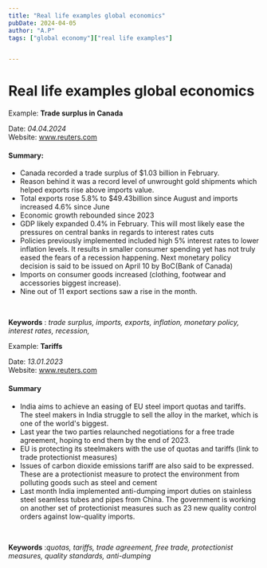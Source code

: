 ```yaml
---
title: "Real life examples global economics"
pubDate: 2024-04-05
author: "A.P"
tags: ["global economy"]["real life examples"]


---
```

# Real life examples global economics 
Example: **Trade surplus in Canada**

Date: _04.04.2024_ <br>
Website:
<a href="_https://www.reuters.com/markets/canada-posts-bigger-than-expected-february-trade-surplus-2024-04-04/_">www.reuters.com</a>

#### Summary:

- Canada recorded a trade surplus of $1.03 billion in February.
- Reason behind it was a record level of unwrought gold shipments which helped exports rise above imports value.
- Total exports rose 5.8% to $49.43billion since August and imports increased 4.6% since June
- Economic growth rebounded since 2023
- GDP likely expanded 0.4% in February. This will most likely ease the pressures on central banks in regards to interest rates cuts
- Policies previously implemented included high 5% interest rates to lower inflation levels. It results in smaller consumer spending yet has not truly eased the fears of a recession happening. Next monetary policy decision is said to be issued on April 10 by BoC(Bank of Canada)
- Imports on consumer goods increased (clothing, footwear and accessories biggest increase).
- Nine out of 11 export sections saw a rise in the month.

<br>

**Keywords** : _trade surplus, imports, exports, inflation, monetary policy, interest rates, recession,_

<!--  --> 
Example: **Tariffs**

Date: _13.01.2023_<br> 
Website:
<a href="https://www.reuters.com/markets/commodities/india-seek-easing-eu-steel-quotas-tarr
ifs-trade-talks-2023-01-13/">www.reuters.com</a>

#### Summary 
- India aims to achieve an easing of EU steel import quotas and tariffs. The steel makers in India struggle to sell the alloy in the market, which is one of the world's biggest.
- Last year the two parties relaunched negotiations for a free trade agreement, hoping to end them by the end of 2023.
- EU is protecting its steelmakers with the use of quotas and tariffs (link to trade protectionist measures)
- Issues of carbon dioxide emissions tariff are also said to be expressed. These are a protectionist measure to protect the environment from polluting goods such as steel and cement
- Last month India implemented anti-dumping import duties on stainless steel seamless tubes and pipes from China. The government is working on another set of protectionist measures such as 23 new quality control orders against low-quality imports.

<br> 

**Keywords** :_quotas, tariffs, trade agreement, free trade, protectionist measures, quality standards, anti-dumping_


